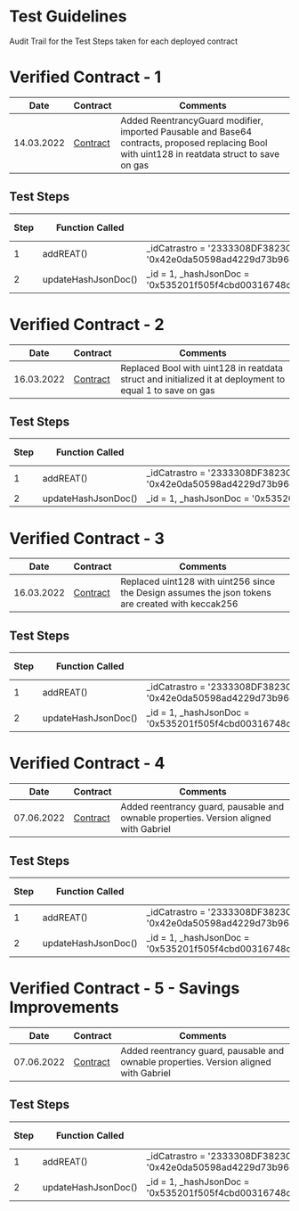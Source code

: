 # Test Guidelines

Audit Trail for the Test Steps taken for each deployed contract


# Verified Contract - 1

| Date | Contract | Comments |
| ---- | -------- | -------- |
| 14.03.2022 | [Contract](https://rinkeby.etherscan.io/address/0xD5feF439D07a66A86bF3fd61D17758f9E813B53b#code) | Added ReentrancyGuard modifier, imported Pausable and Base64 contracts, proposed replacing Bool with uint128 in reatdata struct to save on gas |

## Test Steps

| Step | Function Called | Input | Output | Gas Consumed |
| ---- | -------- | -------- | -------- | -------- |
| 1 | addREAT() | _idCatrastro = '2333308DF3823C0093LW', _hashJsonToken = '0x42e0da50598ad4229d73b96e097a2f1d988b6ec35e3cb26cced523a27ba58e2e' | [tx](https://rinkeby.etherscan.io/tx/0x5036e5991a92419c1453e3d32e934d52e31061ec57c8d9de16c8dab21ce72e55) | 236,365 |
| 2 | updateHashJsonDoc() | _id = 1, _hashJsonDoc = '0x535201f505f4cbd00316748c5ffc6cd7324552c50b884184fc290c1b5a47bddd' | [tx](https://rinkeby.etherscan.io/tx/0x53025fe2266c09babaeef60d92f0fd35f80137c5cb01ff6391b2ad1345ce59cb) | 175,552 |


# Verified Contract - 2

| Date | Contract | Comments |
| ---- | -------- | -------- |
| 16.03.2022 | [Contract](https://rinkeby.etherscan.io/address/0xc9A6D56d40D22A8Af1293A4292e3e93855899398#code) | Replaced Bool with uint128 in reatdata struct and initialized it at deployment to equal 1 to save on gas |

## Test Steps

| Step | Function Called | Input | Output | Gas Consumed |
| ---- | -------- | -------- | -------- | -------- |
| 1 | addREAT() | _idCatrastro = '2333308DF3823C0093LW', _hashJsonToken = '0x42e0da50598ad4229d73b96e097a2f1d988b6ec35e3cb26cced523a27ba58e2e' | [tx](https://rinkeby.etherscan.io/tx/0x52893bd3f5ffc3cd5e9368c21b159483603a677afe6b547942d13a70c8ad28ce) | 234,158 |
| 2 | updateHashJsonDoc() | _id = 1, _hashJsonDoc = '0x535201f505f4cbd00316748c5ffc' | [tx](https://rinkeby.etherscan.io/tx/0xa72044764c7f2093b36fac93da69ff88a4a4625e9c7dc87e9e0986a9e788097e) |  29,803 |


# Verified Contract - 3

| Date | Contract | Comments |
| ---- | -------- | -------- |
| 16.03.2022 | [Contract](https://rinkeby.etherscan.io/address/0xbF5FaAAe37Edc04CD06C8676c13B1B5644878d9E#code) | Replaced uint128 with uint256 since the Design assumes the json tokens are created with keccak256 |

## Test Steps

| Step | Function Called | Input | Output | Gas Consumed |
| ---- | -------- | -------- | -------- | -------- |
| 1 | addREAT() | _idCatrastro = '2333308DF3823C0093LW', _hashJsonToken = '0x42e0da50598ad4229d73b96e097a2f1d988b6ec35e3cb26cced523a27ba58e2e' | [tx](https://rinkeby.etherscan.io/tx/0x3f3f16a6998779c8152fa6b5fbc0ef2a7bbf49e19c23bb4d7df98369079b0d10) | 255,874 |
| 2 | updateHashJsonDoc() | _id = 1, _hashJsonDoc = '0x535201f505f4cbd00316748c5ffc6cd7324552c50b884184fc290c1b5a47bddd' | [tx](https://rinkeby.etherscan.io/tx/0x41211b78d4e82e441dfab111a78abc85783540d270eb9e1dc2e8ab6d3395fe92) |  31,658  |


# Verified Contract - 4

| Date | Contract | Comments |
| ---- | -------- | -------- |
| 07.06.2022 | [Contract](https://rinkeby.etherscan.io/address/0x3046e31F2855449Be3f509f03FcB08171332d615#code) | Added reentrancy guard, pausable and ownable properties. Version aligned with Gabriel  |

## Test Steps

| Step | Function Called | Input | Output | Gas Consumed |
| ---- | -------- | -------- | -------- | -------- |
| 1 | addREAT() | _idCatrastro = '2333308DF3823C0093LW', _hashJsonToken = '0x42e0da50598ad4229d73b96e097a2f1d988b6ec35e3cb26cced523a27ba58e2e' | [tx](https://rinkeby.etherscan.io/tx/0x3f3f16a6998779c8152fa6b5fbc0ef2a7bbf49e19c23bb4d7df98369079b0d10) | 236,365 |
| 2 | updateHashJsonDoc() | _id = 1, _hashJsonDoc = '0x535201f505f4cbd00316748c5ffc6cd7324552c50b884184fc290c1b5a47bddd' | [tx](https://rinkeby.etherscan.io/tx/0xd8b4e197e4ab7e434d025740ee9de70f4a8d649e9af97883e4a0a7f1e3065443) |  117,035  |

# Verified Contract - 5 - Savings Improvements

| Date | Contract | Comments |
| ---- | -------- | -------- |
| 07.06.2022 | [Contract](https://rinkeby.etherscan.io/address/0x3046e31F2855449Be3f509f03FcB08171332d615#code) | Added reentrancy guard, pausable and ownable properties. Version aligned with Gabriel  |

## Test Steps

| Step | Function Called | Input | Output | Gas Consumed |
| ---- | -------- | -------- | -------- | -------- |
| 1 | addREAT() | _idCatrastro = '2333308DF3823C0093LW', _hashJsonToken = '0x42e0da50598ad4229d73b96e097a2f1d988b6ec35e3cb26cced523a27ba58e2e' | [tx]() | 236,365 |
| 2 | updateHashJsonDoc() | _id = 1, _hashJsonDoc = '0x535201f505f4cbd00316748c5ffc6cd7324552c50b884184fc290c1b5a47bddd' | [tx]() |  ____  |